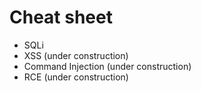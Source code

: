 # Cheat sheet

- SQLi
- XSS (under construction)
- Command Injection (under construction)
- RCE (under construction)


